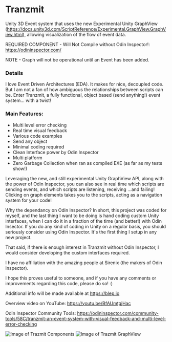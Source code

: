 # Tranzmit
Unity 3D Event system that uses the new Experimental Unity GraphView (https://docs.unity3d.com/ScriptReference/Experimental.GraphView.GraphView.html), allowing visualization of the flow of event data.

REQUIRED COMPONENT - Will Not Compile without Odin Inspector!:
https://odininspector.com/

NOTE - Graph will not be operational until an Event has been added.

### Details
I love Event Driven Architectures (EDA). It makes for nice, decoupled code. But I am not a fan of how ambiguous the relationships between scripts can be. Enter Tranzmit, a fully functional, object based (send anything!) event system... with a twist!

### Main Features:
* Multi level error checking
* Real time visual feedback
* Various code examples
* Send any object
* Minimal coding required
* Clean Interface power by Odin Inspector
* Multi platform
* Zero Garbage Collection when ran as compiled EXE (as far as my tests show!)

Leveraging the new, and still experimental Unity GraphView API, along with the power of Odin Inspector, you can also see in real time which scripts are sending events, and which scripts are listening, receiving ...and failing! Clicking on graph elements takes you to the scripts, acting as a navigation system for your code!

Why the dependancy on Odin Inspector? In short, this project was coded for myself, and the last thing I want to be doing is hand coding custom Unity interfaces, when I can do it in a fraction of the time (and better!) with Odin Insector. If you do any kind of coding in Unity on a regular basis, you should seriously consider using Odin Inspector. It's the first thing I setup in any new project.

That said, if there is enough interest in Tranzmit without Odin Inspector, I would consider developing the custom interfaces required.

I have no affiliation with the amazing people at Sirenix (the makers of Odin Inspector).

I hope this proves useful to someone, and if you have any comments or improvements regarding this code, please do so! :) 

Additional info will be made available at https://blep.io

Overview video on YouTube: https://youtu.be/BfAUmtgjHac

Odin Inspector Community Tools: https://odininspector.com/community-tools/58C/tranzmit-an-event-system-with-visual-feedback-and-multi-level-error-checking

![Image of Trazmit Components](https://blep.io/media/pages/products/tranzmit/65f014f032-1655641493/trazmit-main.png)
![Image of Trazmit GraphView](https://blep.io/media/pages/products/tranzmit/f036424651-1655664696/trazmit-graph.png)

